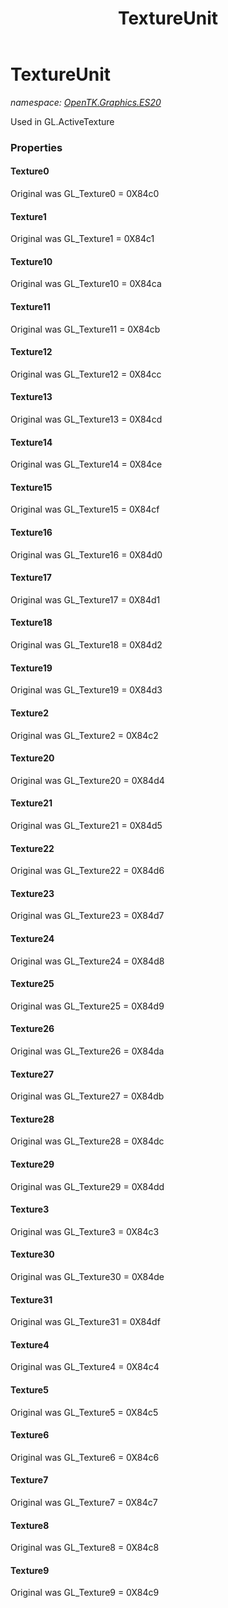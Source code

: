 ﻿---
title: TextureUnit
---

# TextureUnit
_namespace: [OpenTK.Graphics.ES20](N-OpenTK.Graphics.ES20.html)_

Used in GL.ActiveTexture



### Properties

#### Texture0
Original was GL_Texture0 = 0X84c0
#### Texture1
Original was GL_Texture1 = 0X84c1
#### Texture10
Original was GL_Texture10 = 0X84ca
#### Texture11
Original was GL_Texture11 = 0X84cb
#### Texture12
Original was GL_Texture12 = 0X84cc
#### Texture13
Original was GL_Texture13 = 0X84cd
#### Texture14
Original was GL_Texture14 = 0X84ce
#### Texture15
Original was GL_Texture15 = 0X84cf
#### Texture16
Original was GL_Texture16 = 0X84d0
#### Texture17
Original was GL_Texture17 = 0X84d1
#### Texture18
Original was GL_Texture18 = 0X84d2
#### Texture19
Original was GL_Texture19 = 0X84d3
#### Texture2
Original was GL_Texture2 = 0X84c2
#### Texture20
Original was GL_Texture20 = 0X84d4
#### Texture21
Original was GL_Texture21 = 0X84d5
#### Texture22
Original was GL_Texture22 = 0X84d6
#### Texture23
Original was GL_Texture23 = 0X84d7
#### Texture24
Original was GL_Texture24 = 0X84d8
#### Texture25
Original was GL_Texture25 = 0X84d9
#### Texture26
Original was GL_Texture26 = 0X84da
#### Texture27
Original was GL_Texture27 = 0X84db
#### Texture28
Original was GL_Texture28 = 0X84dc
#### Texture29
Original was GL_Texture29 = 0X84dd
#### Texture3
Original was GL_Texture3 = 0X84c3
#### Texture30
Original was GL_Texture30 = 0X84de
#### Texture31
Original was GL_Texture31 = 0X84df
#### Texture4
Original was GL_Texture4 = 0X84c4
#### Texture5
Original was GL_Texture5 = 0X84c5
#### Texture6
Original was GL_Texture6 = 0X84c6
#### Texture7
Original was GL_Texture7 = 0X84c7
#### Texture8
Original was GL_Texture8 = 0X84c8
#### Texture9
Original was GL_Texture9 = 0X84c9

